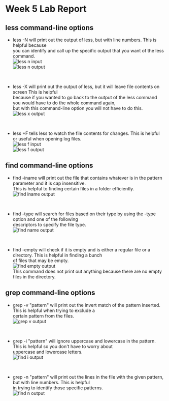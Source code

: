 # Week 5 Lab Report

## less command-line options
- less -N <filename> will print out the output of less, but with line numbers. This is helpful because <br/>
you can identify and call up the specific output that you want of the less command. <br/>
![less n input](https://user-images.githubusercontent.com/114313685/198942901-0983f64e-5adf-4dc7-bbef-c25315ccb39b.PNG) <br/>
![less n output](https://user-images.githubusercontent.com/114313685/198944646-87564c9a-9ad5-4c3c-8a30-2e0dc4d90090.PNG) <br/>

<br/>
  
- less -X <filename> will print out the output of less, but it will leave file contents on screen This is helpful <br/>
because if you wanted to go back to the output of the less command you would have to do the whole command again, <br/>
but with this command-line option you will not have to do this. <br/>
![less x output](https://user-images.githubusercontent.com/114313685/198944786-f1e4204b-f8f8-4319-b886-bcda4037ed21.PNG) <br/>

<br/>

- less +F <filename> tells less to watch the file contents for changes. This is helpful or useful when opening log files. <br/>
![less f input](https://user-images.githubusercontent.com/114313685/198945297-0f2df8d8-315f-4d54-b4e5-c18bec1df784.PNG) <br/>
![less f output](https://user-images.githubusercontent.com/114313685/198945330-f11dc234-8b5c-44c4-850b-f8e4089a77ee.PNG) <br/>
  
## find command-line options
- find -iname <pattern> will print out the file that contains whatever is in the pattern parameter and it is cap insensitive. <br/>
This is helpful to finding certain files in a folder efficiently. <br/>
![find iname output](https://user-images.githubusercontent.com/114313685/198947568-be4773c2-592b-492b-9e80-310b284e7e4b.PNG) <br/>

<br/>
  
- find -type <type> <name> will search for files based on their type by using the -type option and one of the following <br/>
descriptors to specify the file type. <br/>
![find name output](https://user-images.githubusercontent.com/114313685/198950682-d0745adb-cc9f-4ae5-ae15-fdf7829fcb59.PNG) <br/>
  
<br/>
 
- find <path> -empty will check if it is empty and is either a regular file or a directory. This is helpful in finding a bunch <br/>
of files that may be empty. <br/>
![find empty output](https://user-images.githubusercontent.com/114313685/198951346-5378e885-60cd-4daf-86a5-61d34fea17e9.PNG) <br/>
This command does not print out anything because there are no empty files in the directory. <br/>
  
## grep command-line options
- grep -v "pattern" <file> will print out the invert match of the pattern inserted. This is helpful when trying to exclude a <br/>
certain pattern from the files. <br/>
![grep v output](https://user-images.githubusercontent.com/114313685/198954144-88cd6081-efbb-4260-93e3-79c69880f298.PNG) <br/>

<br/>
  
- grep -i "pattern" <file> will ignore uppercase and lowercase in the pattern. This is helpful so you don't have to worry about <br/>
uppercase and lowercase letters. <br/>
![find i output](https://user-images.githubusercontent.com/114313685/198954426-08a80619-1f34-4962-af89-c40eff172645.PNG) <br/> 

<br/>
  
- grep -n "pattern" <file> will print out the lines in the file with the given pattern, but with line numbers. This is helpful <br/>
in trying to identify those specific patterns. <br/>
![find n output](https://user-images.githubusercontent.com/114313685/198954649-b68a9350-6284-41d3-aed6-8c0351368302.PNG) <br/>

